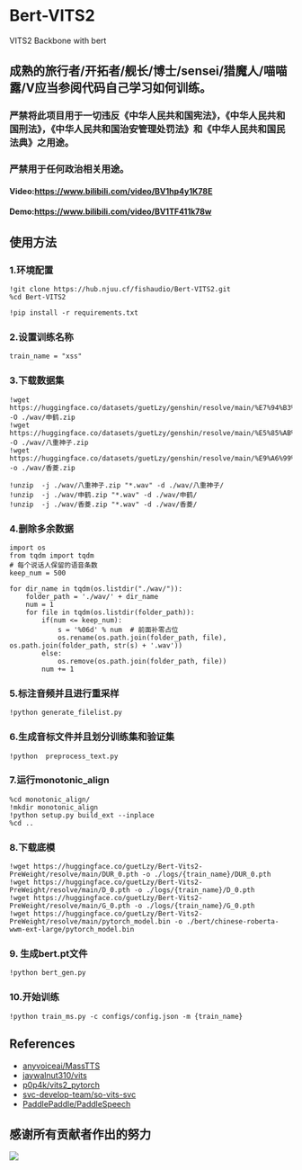 # Bert-VITS2

VITS2 Backbone with bert
## 成熟的旅行者/开拓者/舰长/博士/sensei/猎魔人/喵喵露/V应当参阅代码自己学习如何训练。
### 严禁将此项目用于一切违反《中华人民共和国宪法》，《中华人民共和国刑法》，《中华人民共和国治安管理处罚法》和《中华人民共和国民法典》之用途。
### 严禁用于任何政治相关用途。
#### Video:https://www.bilibili.com/video/BV1hp4y1K78E
#### Demo:https://www.bilibili.com/video/BV1TF411k78w
## 使用方法
### 1.环境配置
```
!git clone https://hub.njuu.cf/fishaudio/Bert-VITS2.git
%cd Bert-VITS2
```
```
!pip install -r requirements.txt
```
###  2.设置训练名称
```
train_name = "xss"
```
### 3.下载数据集
```
!wget https://huggingface.co/datasets/guetLzy/genshin/resolve/main/%E7%94%B3%E9%B9%A4.zip -O ./wav/申鹤.zip
!wget https://huggingface.co/datasets/guetLzy/genshin/resolve/main/%E5%85%AB%E9%87%8D%E7%A5%9E%E5%AD%90.zip -O ./wav/八重神子.zip
!wget https://huggingface.co/datasets/guetLzy/genshin/resolve/main/%E9%A6%99%E8%8F%B1.zip -o ./wav/香菱.zip
```
```
!unzip  -j ./wav/八重神子.zip "*.wav" -d ./wav/八重神子/
!unzip  -j ./wav/申鹤.zip "*.wav" -d ./wav/申鹤/
!unzip  -j ./wav/香菱.zip "*.wav" -d ./wav/香菱/
```
### 4.删除多余数据
```
import os
from tqdm import tqdm
# 每个说话人保留的语音条数
keep_num = 500 

for dir_name in tqdm(os.listdir("./wav/")):
    folder_path = './wav/' + dir_name
    num = 1
    for file in tqdm(os.listdir(folder_path)):
        if(num <= keep_num):
            s = '%06d' % num  # 前面补零占位
            os.rename(os.path.join(folder_path, file), os.path.join(folder_path, str(s) + '.wav'))
        else:
            os.remove(os.path.join(folder_path, file))
        num += 1
```
### 5.标注音频并且进行重采样
```
!python generate_filelist.py
```
### 6.生成音标文件并且划分训练集和验证集
```
!python  preprocess_text.py
```
### 7.运行monotonic_align
```
%cd monotonic_align/
!mkdir monotonic_align
!python setup.py build_ext --inplace
%cd ..
```
### 8.下载底模
```
!wget https://huggingface.co/guetLzy/Bert-Vits2-PreWeight/resolve/main/DUR_0.pth -o ./logs/{train_name}/DUR_0.pth
!wget https://huggingface.co/guetLzy/Bert-Vits2-PreWeight/resolve/main/D_0.pth -o ./logs/{train_name}/D_0.pth
!wget https://huggingface.co/guetLzy/Bert-Vits2-PreWeight/resolve/main/G_0.pth -o ./logs/{train_name}/G_0.pth
!wget https://huggingface.co/guetLzy/Bert-Vits2-PreWeight/resolve/main/pytorch_model.bin -o ./bert/chinese-roberta-wwm-ext-large/pytorch_model.bin
```
### 9. 生成bert.pt文件
```
!python bert_gen.py
```
### 10.开始训练
```
!python train_ms.py -c configs/config.json -m {train_name}
```
## References
+ [anyvoiceai/MassTTS](https://github.com/anyvoiceai/MassTTS)
+ [jaywalnut310/vits](https://github.com/jaywalnut310/vits)
+ [p0p4k/vits2_pytorch](https://github.com/p0p4k/vits2_pytorch)
+ [svc-develop-team/so-vits-svc](https://github.com/svc-develop-team/so-vits-svc)
+ [PaddlePaddle/PaddleSpeech](https://github.com/PaddlePaddle/PaddleSpeech)
## 感谢所有贡献者作出的努力
<a href="https://github.com/fishaudio/Bert-VITS2/graphs/contributors" target="_blank">
  <img src="https://contrib.rocks/image?repo=fishaudio/Bert-VITS2" />
</a>

